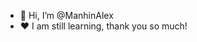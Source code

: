 - 👋 Hi, I’m @ManhinAlex
- ❤️ I am still learning, thank you so much! 

<!---
ManhinAlex/ManhinAlex is a ✨ special ✨ repository because its `README.md` (this file) appears on your GitHub profile.
You can click the Preview link to take a look at your changes.
--->
